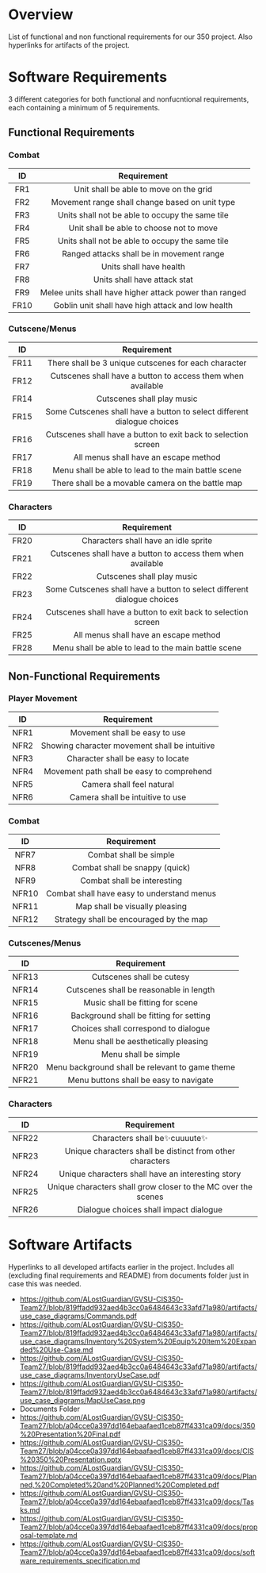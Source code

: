 # Overview
List of functional and non functional requirements for our 350 project. Also hyperlinks for artifacts of the project.
# Software Requirements
3 different categories for both functional and nonfucntional requirements, each containing a minimum of 5 requirements.
## Functional Requirements
### Combat
| ID | Requirement |
| :-------------: | :----------: |
| FR1 | Unit shall be able to move on the grid |
| FR2 | Movement range shall change based on unit type |
| FR3 | Units shall not be able to occupy the same tile |
| FR4 | Unit shall be able to choose not to move |
| FR5 | Units shall not be able to occupy the same tile |
| FR6 | Ranged attacks shall be in movement range |
| FR7 | Units shall have health |
| FR8 | Units shall have attack stat |
| FR9 | Melee units shall have higher attack power than ranged |
| FR10 | Goblin unit shall have high attack and low health |
### Cutscene/Menus
| ID | Requirement |
| :-------------: | :----------: |
| FR11 | There shall be 3 unique cutscenes for each character |
| FR12 | Cutscenes shall have a button to access them when available |
| FR14 | Cutscenes shall play music |
| FR15 | Some Cutscenes shall have a button to select different dialogue choices |
| FR16 | Cutscenes shall have a button to exit back to selection screen |
| FR17 | All menus shall have an escape method |
| FR18 | Menu shall be able to lead to the main battle scene |
| FR19 | There shall be a movable camera on the battle map |
### Characters
| ID | Requirement |
| :-------------: | :----------: |
| FR20 | Characters shall have an idle sprite |
| FR21 | Cutscenes shall have a button to access them when available |
| FR22 | Cutscenes shall play music |
| FR23 | Some Cutscenes shall have a button to select different dialogue choices |
| FR24 | Cutscenes shall have a button to exit back to selection screen |
| FR25 | All menus shall have an escape method |
| FR28 | Menu shall be able to lead to the main battle scene |
## Non-Functional Requirements
### Player Movement
| ID | Requirement |
| :-------------: | :----------: |
| NFR1 | Movement shall be easy to use |
| NFR2 | Showing character movement shall be intuitive |
| NFR3 |  Character shall be easy to locate |
| NFR4 | Movement path shall be easy to comprehend |
| NFR5 | Camera shall feel natural |
| NFR6 | Camera shall be intuitive to use |
### Combat
| ID | Requirement |
| :-------------: | :----------: |
| NFR7 |  Combat shall be simple  |
| NFR8 | Combat shall be snappy (quick) |
| NFR9 | Combat shall be interesting |
| NFR10 | Combat shall have easy to understand menus |
| NFR11 | Map shall be visually pleasing |
| NFR12 | Strategy shall be encouraged by the map |
### Cutscenes/Menus
| ID | Requirement |
| :-------------: | :----------: |
| NFR13 |  Cutscenes shall be cutesy  |
| NFR14 | Cutscenes shall be reasonable in length |
| NFR15 | Music shall be fitting for scene |
| NFR16 | Background shall be fitting for setting |
| NFR17 | Choices shall correspond to dialogue |
| NFR18 | Menu shall be aesthetically pleasing |
| NFR19 | Menu shall be simple |
| NFR20 | Menu background shall be relevant to game theme |
| NFR21 | Menu buttons shall be easy to navigate |
### Characters
| ID | Requirement |
| :-------------: | :----------: |
| NFR22 | Characters shall be✨cuuuute✨ |
| NFR23 | Unique characters shall be distinct from other characters |
| NFR24 | Unique characters shall have an interesting story |
| NFR25 | Unique characters shall grow closer to the MC over the scenes |
| NFR26 | Dialogue choices shall impact dialogue |
# Software Artifacts
Hyperlinks to all developed artifacts earlier in the project. Includes all (excluding final requirements and README) from documents folder just in case this was needed.
* https://github.com/ALostGuardian/GVSU-CIS350-Team27/blob/819ffadd932aed4b3cc0a6484643c33afd71a980/artifacts/use_case_diagrams/Commands.pdf
* https://github.com/ALostGuardian/GVSU-CIS350-Team27/blob/819ffadd932aed4b3cc0a6484643c33afd71a980/artifacts/use_case_diagrams/Inventory%20System%20Equip%20Item%20Expanded%20Use-Case.md
* https://github.com/ALostGuardian/GVSU-CIS350-Team27/blob/819ffadd932aed4b3cc0a6484643c33afd71a980/artifacts/use_case_diagrams/InventoryUseCase.pdf
* https://github.com/ALostGuardian/GVSU-CIS350-Team27/blob/819ffadd932aed4b3cc0a6484643c33afd71a980/artifacts/use_case_diagrams/MapUseCase.png
* Documents Folder
* https://github.com/ALostGuardian/GVSU-CIS350-Team27/blob/a04cce0a397dd164ebaafaed1ceb87ff4331ca09/docs/350%20Presentation%20Final.pdf
* https://github.com/ALostGuardian/GVSU-CIS350-Team27/blob/a04cce0a397dd164ebaafaed1ceb87ff4331ca09/docs/CIS%20350%20Presentation.pptx
* https://github.com/ALostGuardian/GVSU-CIS350-Team27/blob/a04cce0a397dd164ebaafaed1ceb87ff4331ca09/docs/Planned,%20Completed%20and%20Planned%20Completed.pdf
* https://github.com/ALostGuardian/GVSU-CIS350-Team27/blob/a04cce0a397dd164ebaafaed1ceb87ff4331ca09/docs/Tasks.md
* https://github.com/ALostGuardian/GVSU-CIS350-Team27/blob/a04cce0a397dd164ebaafaed1ceb87ff4331ca09/docs/proposal-template.md
* https://github.com/ALostGuardian/GVSU-CIS350-Team27/blob/a04cce0a397dd164ebaafaed1ceb87ff4331ca09/docs/software_requirements_specification.md



